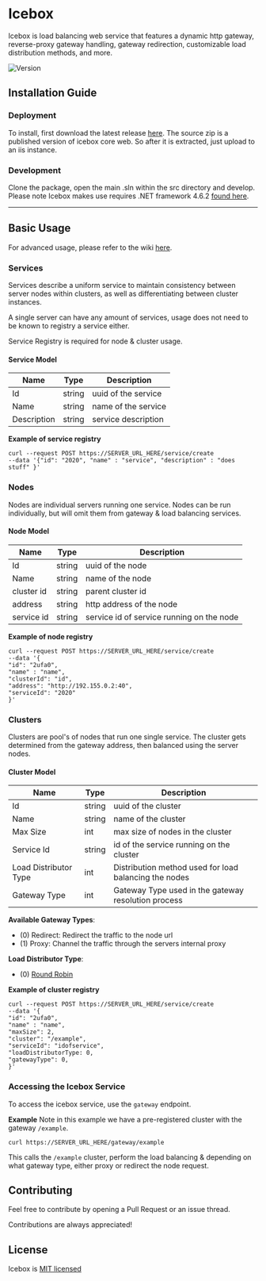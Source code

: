# Icebox
Icebox is load balancing web service that features a dynamic http gateway, reverse-proxy gateway handling, gateway redirection, customizable load distribution methods, and more.

![Version](https://img.shields.io/badge/Version-Pre%20Release-orange.svg)

## Installation Guide

### Deployment
To install, first download the latest release [here](https://github.com/GuyARoss/Icebox/releases). The source zip is a published version of icebox core web. So after it is extracted, just upload to an iis instance.

### Development
Clone the package, open the main .sln within the src directory and develop. Please note Icebox makes use requires .NET framework 4.6.2 [found here](https://www.microsoft.com/en-us/download/details.aspx?id=53344).

------

## Basic Usage
For advanced usage, please refer to the wiki [here](https://github.com/GuyARoss/Icebox/wiki).


### Services
Services describe a uniform service to maintain consistency between server nodes within clusters, as well as differentiating between cluster instances.

A single server can have any amount of services, usage does not need to be known to registry a service either.

Service Registry is required for node & cluster usage.

#### Service Model
| Name | Type | Description | 
| ---| ---- | --------- |
| Id | string | uuid of the service |
| Name | string | name of the service |
| Description | string | service description |

__Example of service registry__

```curl
curl --request POST https://SERVER_URL_HERE/service/create 
--data '{"id": "2020", "name" : "service", "description" : "does stuff" }'
```

### Nodes
Nodes are individual servers running one service. Nodes can be run individually, but will omit them from gateway & load balancing services.

#### Node Model
| Name | Type | Description |
| ---- | ---- | ----------  | 
| Id | string | uuid of the node |
| Name | string | name of the node |
| cluster id | string | parent cluster id |
| address | string | http address of the node |
| service id | string | service id of service running on the node |


__Example of node registry__
```curl
curl --request POST https://SERVER_URL_HERE/service/create 
--data '{
"id": "2ufa0",
"name" : "name",
"clusterId": "id",
"address": "http://192.155.0.2:40",
"serviceId": "2020"
}'
```

### Clusters
Clusters are pool's of nodes that run one single service. The cluster gets determined from the gateway address, then balanced using the server nodes. 

#### Cluster Model
| Name | Type | Description |
| ----- | --- | ----------- |
| Id | string | uuid of the cluster |
| Name | string | name of the cluster |
| Max Size | int | max size of nodes in the cluster| 
| Service Id | string | id of the service running on the cluster |
| Load Distributor Type | int | Distribution method used for load balancing the nodes
| Gateway Type | int | Gateway Type used in the gateway resolution process |

__Available Gateway Types__:
- (0) Redirect: Redirect the traffic to the node url
- (1) Proxy: Channel the traffic through the servers internal proxy 

__Load Distributor Type__:
- (0) [Round Robin](https://en.wikipedia.org/wiki/Round-robin_DNS)

__Example of cluster registry__
```curl
curl --request POST https://SERVER_URL_HERE/service/create 
--data '{
"id": "2ufa0",
"name" : "name",
"maxSize": 2,
"cluster": "/example",
"serviceId": "idofservice",
"loadDistributorType: 0,
"gatewayType": 0,
}'
```

### Accessing the Icebox Service
To access the icebox service, use the `gateway` endpoint. 

__Example__
Note in this example we have a pre-registered cluster with the gateway `/example`.
```curl
curl https://SERVER_URL_HERE/gateway/example
```
This calls the `/example` cluster, perform the load balancing & depending on what gateway type, either proxy or redirect the node request.

## Contributing
Feel free to contribute by opening a Pull Request or an issue thread.

Contributions are always appreciated! 

## License
Icebox is [MIT licensed](./LICENSE)
